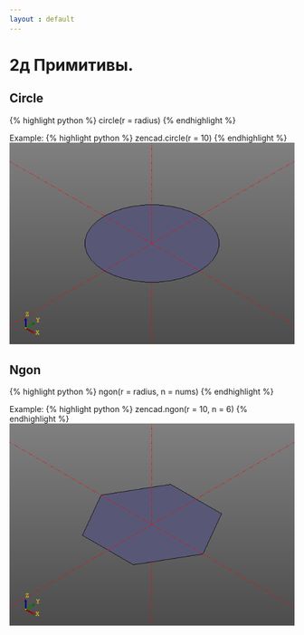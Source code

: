 ```yaml
---
layout : default
---
```


# 2д Примитивы.

## Circle
{% highlight python %}
circle(r = radius)
{% endhighlight %}

Example:
{% highlight python %}
zencad.circle(r = 10)
{% endhighlight %}
![box.png](../images/circle.png)

## Ngon
{% highlight python %}
ngon(r = radius, n = nums)
{% endhighlight %}

Example:
{% highlight python %}
zencad.ngon(r = 10, n = 6)
{% endhighlight %}
![box.png](../images/ngon.png)